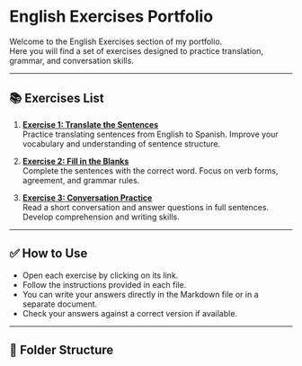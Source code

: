 # English Exercises Portfolio

Welcome to the English Exercises section of my portfolio.  
Here you will find a set of exercises designed to practice translation, grammar, and conversation skills.

---

## 📚 Exercises List

1. **[Exercise 1: Translate the Sentences](ejercicio_traduccion.md)**  
   Practice translating sentences from English to Spanish. Improve your vocabulary and understanding of sentence structure.

2. **[Exercise 2: Fill in the Blanks](ejercicio_fill_blanks.md)**  
   Complete the sentences with the correct word. Focus on verb forms, agreement, and grammar rules.

3. **[Exercise 3: Conversation Practice](ejercicio_conversation.md)**  
   Read a short conversation and answer questions in full sentences. Develop comprehension and writing skills.

---

## ✅ How to Use

- Open each exercise by clicking on its link.  
- Follow the instructions provided in each file.  
- You can write your answers directly in the Markdown file or in a separate document.  
- Check your answers against a correct version if available.

---

## 📂 Folder Structure

